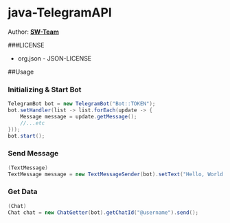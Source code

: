 # java-TelegramAPI
  
Author: **[SW-Team](https://github.com/SW-Team)**
  
###LICENSE
* org.json - JSON-LICENSE
  
##Usage
### Initializing & Start Bot
```java
TelegramBot bot = new TelegramBot("Bot::TOKEN");
bot.setHandler(list -> list.forEach(update -> {
    Message message = update.getMessage();
    //...etc
}));
bot.start();
```
### Send Message
```java
(TextMessage)
TextMessage message = new TextMessageSender(bot).setText("Hello, World!").setChatId("@username").send();
```
### Get Data
```java
(Chat)
Chat chat = new ChatGetter(bot).getChatId("@username").send();
```